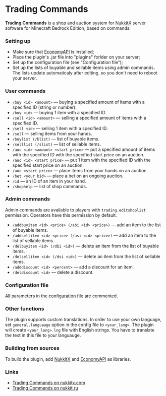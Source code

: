 # Trading Commands
**Trading Commands** is a shop and auction system for [NukkitX][nukkitx] server software for Minecraft Bedrock Edition, based on commands.

### Setting up
* Make sure that [EconomyAPI][economy] is installed;
* Place the plugin's .jar file into "plugins" forlder on your server;
* Set up the configuration file (see "Configuration file");
* Set up the lists of buyable and sellable items using admin commands. The lists update automaticaly after editing, so you don't need to reboot your server.
 
### User commands
* `/buy <id> <amount>` — buying a specified amount of items with a specified ID (string or number).
* `/buy <id>` — buying 1 item with a specified ID.
* `/sell <id> <amount>` — selling a specified amount of items with a specified ID.
* `/sell <id>` — selling 1 item with a specified ID.
* `/sell` — selling items from your hands.
* `/buylist (/blist)` — list of buyable items.
* `/selllist (/slist)` — list of sellable items.
* `/auc <id> <amount> <start price>` — put a specified amount of items with the specified ID with the specified start price on an auction.
* `/auc <id> <start price>` — put 1 item with the specified ID with the specified start price on an auction.
* `/auc <start price>` — place items from your hands on an auction.
* `/bet <your bid>` — place a bet on an ongoing auction.
* `/id` — an ID of an item in your hand.
* `/shophelp` — list of shop commands.
  
### Admin commands
Admin commands are available to players with `trading.editshoplist` permission. Operators have this permission by default.
* `/addbuyitem <id> <price> (/abi <id> <price>)` — add an item to the list of buyable items.
* `/addsellitem <id> <price> (/asi <id> <price>)` — add an item to the list of sellable items.
* `/delbuyitem <id> (/dbi <id>)` — delete an item from the list of buyable items.
* `/delsellitem <id> (/dsi <id>)` — delete an item from the list of sellable items.
* `/adddiscount <id> <percent>` — add a discount for an item.
* `/deldiscount <id>` — delete a discount.

### Configuration file
All parameters in the [configuration file](src/main/resources/config.yml) are commented.
  
### Other functions
The plugin supports custom translations. In order to use your own language, set `general.languauge` option in the config file to `<your_lang>`. The plugin will create `<your_lang>.lng` file with English strings. You have to translate the text in this file to your languauge.

### Building from sources
To build the plugin, add [NukkitX][nukkitx] and [EconomyAPI][economy] as libraries.

### Links
* [Trading Commands on nukkitx.com](https://nukkitx.com/resources/trading-commands.13/)
* [Trading Commands on nukkit.ru](http://forums.voxelwind.com/resources/trading-commands.120/)

[nukkitx]: https://github.com/NukkitX/Nukkit
[economy]: https://github.com/EconomyS/EconomyAPI
